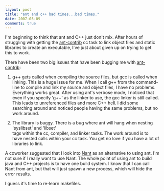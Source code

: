 ```yaml
---
layout: post
title: "ant and c++ bad times...bad times."
date: 2007-05-09
comments: true
---
```



I'm beginning to think that ant and C++ just don't mix. After hours of struggling with getting 
the [ant-contrib][1] cc task to link object files and static libraries to create an executable, 
I've just about given up on trying to get this to work. 

There have been two big issues that have been bugging me with [ant-contrib][2]: 

1. g++ gets called when compiling the source files, but gcc is called when linking. This is a huge 
issue for me. When I call g++ from the command-line to compile and link my source and object files, 
I have no problems. Everything works great. After using ant's verbose mode, I noticed that even 
if you specify 'g++' as the linker to use, the gcc linker is still called. This leads to unreferenced 
files and more C++ hell. I did some searching around and noticed people having the same problems, 
but no work around. 
                       

2. The library is buggy. There is a bug where ant will hang when nesting 'syslibset' and 'libset'  
tags within the cc, compiler, and linker tasks. The work around is to have nested  calls within 
your cc task. You get no love if you have a lot of libraries to link.

A coworker suggested that I look into [Nant][3] as an alternative to using ant. I'm not sure if 
I really want to use Nant. The whole point of using ant to build java and C++ projects is to 
have one build system. I know that I can call Nant from ant, but that will just spawn a new process, 
which will hide the error results.

I guess it's time to re-learn makefiles.


  [1]: http://ant-contrib.sourceforge.net/
  [2]: http://ant-contrib.sourceforge.net/
  [3]: http://nant.sourceforge.net/
